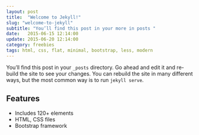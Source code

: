 ```yaml
---
layout: post
title:  "Welcome to Jekyll!"
slug: "welcome-to-jekyll"
subtitle: "You’ll find this post in your more in posts "
date:   2015-06-15 12:14:00
update: 2015-06-20 12:14:00
category: freebies
tags: html, css, flat, minimal, bootstrap, less, modern
---
```

You’ll find this post in your `_posts` directory. Go ahead and edit it and re-build the site to see your changes. You can rebuild the site in many different ways, but the most common way is to run `jekyll serve`.

## Features

+ Includes 120+ elements
+ HTML, CSS files
+ Bootstrap framework


